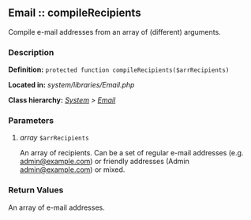 
Email :: compileRecipients
-------------------------------------------

Compile e-mail addresses from an array of (different) arguments.


### Description ###

**Definition:** `protected function compileRecipients($arrRecipients)`

**Located in:** *system/libraries/Email.php*

**Class hierarchy:** *[System](../System.md) > [Email](../Email.md)*


### Parameters ###

1. *array* `$arrRecipients`

	An array of recipients. Can be a set of regular e-mail addresses (e.g. admin@example.com) or friendly addresses (Admin <admin@example.com>) or mixed.


### Return Values ###

An array of e-mail addresses.
